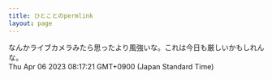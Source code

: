```yaml
---
title: ひとことのpermlink
layout: page
---
```

<div class="box" dt="1680736641176">
  なんかライブカメラみたら思ったより風強いな。これは今日も厳しいかもしれんな。
  <div class="content is-small">Thu Apr 06 2023 08:17:21 GMT+0900 (Japan Standard Time)</div>
</div>
